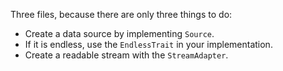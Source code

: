 Three files, because there are only three things to do:

- Create a data source by implementing `Source`.
- If it is endless, use the `EndlessTrait` in your implementation.
- Create a readable stream with the `StreamAdapter`.
